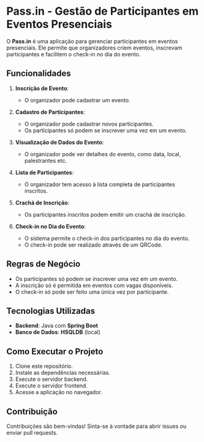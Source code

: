 # Pass.in - Gestão de Participantes em Eventos Presenciais

O **Pass.in** é uma aplicação para gerenciar participantes em eventos presenciais. Ele permite que organizadores criem eventos, inscrevam participantes e facilitem o check-in no dia do evento.

## Funcionalidades
1. **Inscrição de Evento**:
    - O organizador pode cadastrar um evento.

2. **Cadastro de Participantes**:
    - O organizador pode cadastrar novos participantes.
    - Os participantes só podem se inscrever uma vez em um evento.

3. **Visualização de Dados do Evento**:
    - O organizador pode ver detalhes do evento, como data, local, palestrantes etc.

4. **Lista de Participantes**:
    - O organizador tem acesso à lista completa de participantes inscritos.

5. **Crachá de Inscrição**:
    - Os participantes inscritos podem emitir um crachá de inscrição.

6. **Check-in no Dia do Evento**:
    - O sistema permite o check-in dos participantes no dia do evento.
    - O check-in pode ser realizado através de um QRCode.

## Regras de Negócio

- Os participantes só podem se inscrever uma vez em um evento.
- A inscrição só é permitida em eventos com vagas disponíveis.
- O check-in só pode ser feito uma única vez por participante.

## Tecnologias Utilizadas
[comment]: <- **Frontend**: (Liste as tecnologias/frameworks utilizados no frontend) >
- **Backend**: Java com **Spring Boot**
- **Banco de Dados**: **HSQLDB** (local)

## Como Executar o Projeto

1. Clone este repositório.
2. Instale as dependências necessárias.
3. Execute o servidor backend.
4. Execute o servidor frontend.
5. Acesse a aplicação no navegador.

## Contribuição

Contribuições são bem-vindas! Sinta-se à vontade para abrir issues ou enviar pull requests.
